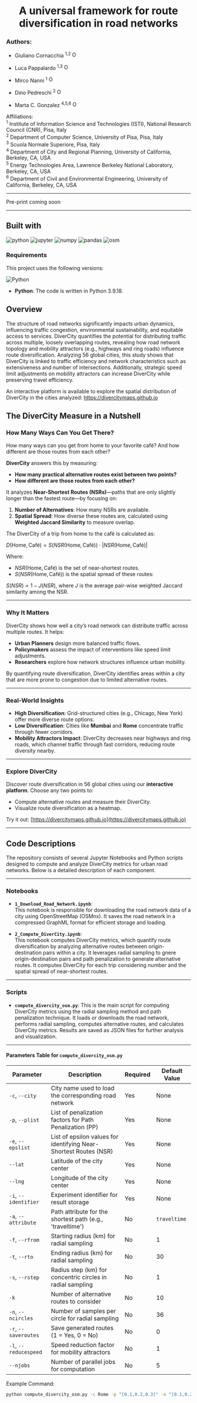 <div align="center">
  <h1>A universal framework for route diversification in road networks</h1> 
</div>

### Authors:

* Giuliano Cornacchia <sup>1,2</sup> [<img src="https://img.shields.io/badge/ORCID-0000--0003--2263--7654-brightgreen?logo=orcid&logoColor=white" alt="ORCID" height="16">](https://orcid.org/0000-0003-2263-7654)

* Luca Pappalardo <sup>1,3</sup> [<img src="https://img.shields.io/badge/ORCID-0000--0002--1547--6007-brightgreen?logo=orcid&logoColor=white" alt="ORCID" height="16">](https://orcid.org/0000-0002-1547-6007)

* Mirco Nanni <sup>1</sup> [<img src="https://img.shields.io/badge/ORCID-0000--0003--3534--4332-brightgreen?logo=orcid&logoColor=white" alt="ORCID" height="16">](https://orcid.org/0000-0003-3534-4332)

* Dino Pedreschi <sup>2</sup> [<img src="https://img.shields.io/badge/ORCID-0000--0003--4801--3225-brightgreen?logo=orcid&logoColor=white" alt="ORCID" height="16">](https://orcid.org/0000-0003-4801-3225)

* Marta C. Gonzalez <sup>4,5,6</sup> [<img src="https://img.shields.io/badge/ORCID--0000--0002--8482--0318-brightgreen?logo=orcid&logoColor=white" alt="ORCID" height="16">](https://orcid.org/0000-0002-8482-0318)




Affiliations:<br>
<sup>1</sup> Institute of Information Science and Technologies (ISTI), National Research Council (CNR), Pisa, Italy <br>
<sup>2</sup> Department of Computer Science, University of Pisa, Pisa, Italy <br>
<sup>3</sup> Scuola Normale Superiore, Pisa, Italy <br>
<sup>4</sup> Department of City and Regional Planning, University of California, Berkeley, CA, USA <br>
<sup>5</sup> Energy Technologies Area, Lawrence Berkeley National Laboratory, Berkeley, CA, USA <br>
<sup>6</sup> Department of Civil and Environmental Engineering, University of California, Berkeley, CA, USA <br>


____

Pre-print coming soon
____


## Built with

![python](https://img.shields.io/badge/Python-3776AB.svg?style=for-the-badge&logo=Python&logoColor=white)
![jupyter](https://img.shields.io/badge/Jupyter-F37626.svg?style=for-the-badge&logo=Jupyter&logoColor=white)
![numpy](https://img.shields.io/badge/NumPy-013243.svg?style=for-the-badge&logo=NumPy&logoColor=white)
![pandas](https://img.shields.io/badge/pandas-150458.svg?style=for-the-badge&logo=pandas&logoColor=white)
![osm](https://img.shields.io/badge/OpenStreetMap-7EBC6F.svg?style=for-the-badge&logo=OpenStreetMap&logoColor=white)

### Requirements

This project uses the following versions:

![Python](https://img.shields.io/badge/Python-3.9.18-blue)

- **Python**: The code is written in Python 3.9.18.

<a id='abstract' name='abstract'></a>
## Overview

The structure of road networks significantly impacts urban dynamics, influencing traffic congestion, environmental sustainability, and equitable access to services. DiverCity quantifies the potential for distributing traffic across multiple, loosely overlapping routes, revealing how road network topology and mobility attractors (e.g., highways and ring roads) influence route diversification. Analyzing 56 global cities, this study shows that DiverCity is linked to traffic efficiency and network characteristics such as extensiveness and number of intersections. Additionally, strategic speed limit adjustments on mobility attractors can increase DiverCity while preserving travel efficiency.

An interactive platform is available to explore the spatial distribution of DiverCity in the cities analyzed: https://divercitymaps.github.io


## The DiverCity Measure in a Nutshell

### How Many Ways Can You Get There?

How many ways can you get from home to your favorite café? And how different are those routes from each other?

**DiverCity** answers this by measuring:
- **How many practical alternative routes exist between two points?**
- **How different are those routes from each other?**

It analyzes **Near-Shortest Routes (NSRs)**—paths that are only slightly longer than the fastest route—by focusing on:
1. **Number of Alternatives**: How many NSRs are available.
2. **Spatial Spread**: How diverse these routes are, calculated using **Weighted Jaccard Similarity** to measure overlap.

The DiverCity of a trip from home to the café is calculated as:

$D(\text{Home}, \text{Café}) = S(NSR(\text{Home}, \text{Café})) \cdot |NSR(\text{Home}, \text{Café})|$

Where:
- $NSR(\text{Home}, \text{Café})$ is the set of near-shortest routes.
- $S(NSR(\text{Home}, \text{Café}))$ is the spatial spread of these routes:

$S(NSR) = 1 - J(NSR)$, where $J$ is the average pair-wise weighted Jaccard similarity among the NSR.

---

### Why It Matters

DiverCity shows how well a city’s road network can distribute traffic across multiple routes. It helps:
- **Urban Planners** design more balanced traffic flows.
- **Policymakers** assess the impact of interventions like speed limit adjustments.
- **Researchers** explore how network structures influence urban mobility.

By quantifying route diversification, DiverCity identifies areas within a city that are more prone to congestion due to limited alternative routes.

---

### Real-World Insights

- **High Diversification**: Grid-structured cities (e.g., Chicago, New York) offer more diverse route options.
- **Low Diversification**: Cities like **Mumbai** and **Rome** concentrate traffic through fewer corridors.
- **Mobility Attractors Impact**: DiverCity decreases near highways and ring roads, which channel traffic through fast corridors, reducing route diversity nearby.

---

### Explore DiverCity

Discover route diversification in 56 global cities using our **interactive platform**. Choose any two points to:
- Compute alternative routes and measure their DiverCity.
- Visualize route diversification as a heatmap.

Try it out: [https://divercitymaps.github.io](https://divercitymaps.github.io)


---

## Code Descriptions

The repository consists of several Jupyter Notebooks and Python scripts designed to compute and analyze DiverCity metrics for urban road networks. Below is a detailed description of each component.

---

### Notebooks

- **`1_Download_Road_Network.ipynb`**:  
  This notebook is responsible for downloading the road network data of a city using OpenStreetMap (OSMnx). It saves the road network in a compressed GraphML format for efficient storage and loading.

- **`2_Compute_DiverCity.ipynb`**:  
  This notebook computes DiverCity metrics, which quantify route diversification by analyzing alternative routes between origin-destination pairs within a city. It leverages radial sampling to gnere origin-destination pairs and path penalization to generate alternative routes. It computes DiverCity for each trip considering number and the spatial spread of near-shortest routes.

---

### Scripts

- **`compute_divercity_osm.py`**:
This is the main script for computing DiverCity metrics using the radial sampling method and path penalization technique. It loads or downloads the road network, performs radial sampling, computes alternative routes, and calculates DiverCity metrics. Results are saved as JSON files for further analysis and visualization.

---

#### Parameters Table for `compute_divercity_osm.py`

| Parameter           | Description                                                     | Required | Default Value        |
|---------------------|-----------------------------------------------------------------|----------|----------------------|
| `-c`, `--city`      | City name used to load the corresponding road network             | Yes      | None                 |
| `-p`, `--plist`     | List of penalization factors for Path Penalization (PP)           | Yes      | None                 |
| `-e`, `--epslist`   | List of epsilon values for identifying Near-Shortest Routes (NSR) | Yes      | None                 |
| `--lat`             | Latitude of the city center                                       | Yes      | None                 |
| `--lng`             | Longitude of the city center                                      | Yes      | None                 |
| `-i`, `--identifier`| Experiment identifier for result storage                         | Yes      | None                 |
| `-a`, `--attribute` | Path attribute for the shortest path (e.g., 'traveltime')         | No       | `traveltime`          |
| `-f`, `--rfrom`     | Starting radius (km) for radial sampling                         | No       | 1                    |
| `-t`, `--rto`       | Ending radius (km) for radial sampling                           | No       | 30                   |
| `-s`, `--rstep`     | Radius step (km) for concentric circles in radial sampling        | No       | 1                    |
| `-k`                | Number of alternative routes to consider                         | No       | 10                   |
| `-n`, `--ncircles`  | Number of samples per circle for radial sampling                 | No       | 36                   |
| `-r`, `--saveroutes`| Save generated routes (1 = Yes, 0 = No)                          | No       | 0                    |
| `-l`, `--reducespeed`| Speed reduction factor for mobility attractors                  | No       | 1                    |
| `--njobs`           | Number of parallel jobs for computation                          | No       | 5                    |

Example Command:
```bash
python compute_divercity_osm.py -c Rome -p "[0.1,0.2,0.3]" -e "[0.1,0.2,0.3]" --lat 41.9028 --lng 12.4964 -i rome_test


